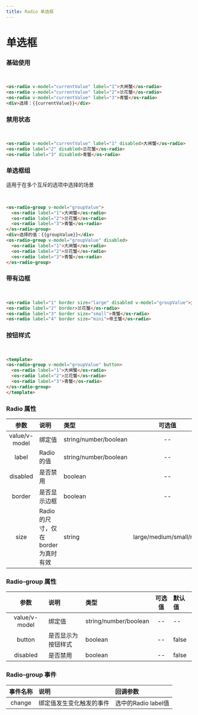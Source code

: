 ```yaml
---
title: Radio 单选框
---
```


# 单选框

### 基础使用

<br />
<template>
  <os-radio v-model="currentValue" label="1">大闸蟹</os-radio>
  <os-radio v-model="currentValue" label="2">兰花蟹</os-radio>
  <os-radio v-model="currentValue" label="3">青蟹</os-radio>
  <div>选择：{{currentValue}}</div>
</template>

```html
<os-radio v-model="currentValue" label="1">大闸蟹</os-radio>
<os-radio v-model="currentValue" label="2">兰花蟹</os-radio>
<os-radio v-model="currentValue" label="3">青蟹</os-radio>
<div>选择：{{currentValue}}</div>
```

### 禁用状态
<br />
<template>
  <os-radio v-model="currentValue" label="1" disabled>大闸蟹</os-radio>
  <os-radio label="2" disabled>兰花蟹</os-radio>
  <os-radio label="3" disabled>青蟹</os-radio>
</template>

```html
<os-radio v-model="currentValue" label="1" disabled>大闸蟹</os-radio>
<os-radio label="2" disabled>兰花蟹</os-radio>
<os-radio label="3" disabled>青蟹</os-radio>
```

### 单选框组
适用于在多个互斥的选项中选择的场景

<br />
<template>
  <os-radio-group v-model="groupValue">
    <os-radio label="1">大闸蟹</os-radio>
    <os-radio label="2">兰花蟹</os-radio>
    <os-radio label="3">青蟹</os-radio>
  </os-radio-group>
  <div>选择的值：{{groupValue}}</div>
  
  <p>单选框组禁用状态</p>
  <os-radio-group v-model="groupValue" disabled>
    <os-radio label="1">大闸蟹</os-radio>
    <os-radio label="2">兰花蟹</os-radio>
    <os-radio label="3">青蟹</os-radio>
  </os-radio-group>
</template>

```html
<os-radio-group v-model="groupValue">
  <os-radio label="1">大闸蟹</os-radio>
  <os-radio label="2">兰花蟹</os-radio>
  <os-radio label="3">青蟹</os-radio>
</os-radio-group>
<div>选择的值：{{groupValue}}</div>
<os-radio-group v-model="groupValue" disabled>
  <os-radio label="1">大闸蟹</os-radio>
  <os-radio label="2">兰花蟹</os-radio>
  <os-radio label="3">青蟹</os-radio>
</os-radio-group>
```

### 带有边框
<br />
<template>
  <os-radio label="1" border size="large" disabled v-model="groupValue">大闸蟹</os-radio>
  <os-radio label="2" border>兰花蟹</os-radio>
  <os-radio label="3" border size="small">青蟹</os-radio>
  <os-radio label="4" border size="mini">帝王蟹</os-radio>
</template>

```html
<os-radio label="1" border size="large" disabled v-model="groupValue">大闸蟹</os-radio>
<os-radio label="2" border>兰花蟹</os-radio>
<os-radio label="3" border size="small">青蟹</os-radio>
<os-radio label="4" border size="mini">帝王蟹</os-radio>
```

### 按钮样式
<br />
<template>
<os-radio-group v-model="groupValue" button>
  <os-radio label="1">大闸蟹</os-radio>
  <os-radio label="2">兰花蟹</os-radio>
  <os-radio label="3">青蟹</os-radio>
</os-radio-group>
</template>

```html
<template>
<os-radio-group v-model="groupValue" button>
  <os-radio label="1">大闸蟹</os-radio>
  <os-radio label="2">兰花蟹</os-radio>
  <os-radio label="3">青蟹</os-radio>
</os-radio-group>
</template>
```

### Radio 属性

参数 | 说明 | 类型 | 可选值 | 默认值
|:-----------:|:-------------|:-------------|:-------------:|:-------------|
| value/v-model | 绑定值 | string/number/boolean | -- | -- |
| label | Radio的值 | string/number/boolean  | -- | -- |
| disabled | 是否禁用 | boolean | -- | false |
| border | 是否显示边框 | boolean | -- | false |
| size | Radio 的尺寸，仅在 border 为真时有效 | string | large/medium/small/mini | medium |


### Radio-group 属性
参数 | 说明 | 类型 | 可选值 | 默认值
|:-----------:|:-------------|:-------------|:-------------:|:-------------|
| value/v-model | 绑定值 | string/number/boolean | -- | -- |
| button | 是否显示为按钮样式 | boolean | -- | false |
| disabled | 是否禁用 | boolean | -- | false |

### Radio-group 事件
事件名称 | 说明 | 回调参数 | 
|:-----------:|:-------------|:-------------|
| change | 绑定值发生变化触发的事件 | 选中的Radio label值 |

<script>
export default {
  data() {
    return {
      currentValue: "",
      groupValue: "1"
    }
  },
  methods: {
  }
}
</script>
